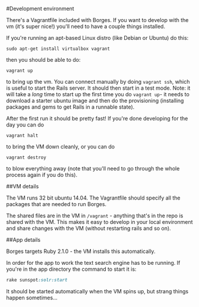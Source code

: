 #Development environment

There's a Vagrantfile included with Borges. If you want to develop with
the vm (it's super nice!) you'll need to have a couple things installed.

If you're running an apt-based Linux distro (like Debian or Ubuntu) do
this:

```
sudo apt-get install virtualbox vagrant
```

then you should be able to do:

```
vagrant up
```

to bring up the vm. You can connect manually by doing `vagrant ssh`, which
is useful to start the Rails server. It should then start in a test mode. Note:
it will take a *long* time to start up the first time you do `vagrant up`- it
needs to download a starter ubuntu image and then do the provisioning
(installing packages and gems to get Rails in a runnable state).

After the first run it should be pretty fast! If you're done developing
for the day you can do 

```
vagrant halt
```

to bring the VM down cleanly, or you can do

```
vagrant destroy
```

to blow everything away (note that you'll need to go through the whole
process again if you do this).

##VM details

The VM runs 32 bit ubuntu 14.04. The Vagrantfile should specify all the
packages that are needed to run Borges.

The shared files are in the VM in `/vagrant` - anything that's in the repo
is shared with the VM. This makes it easy to develop in your local
environment and share changes with the VM (without restarting rails and so
on).

##App details

Borges targets Ruby 2.1.0 - the VM installs this automatically.

In order for the app to work the text search engine has to be running. If
you're in the app directory the command to start it is:

```ruby
rake sunspot:solr:start
```

It should be started automatically when the VM spins up, but strang things
happen sometimes...
